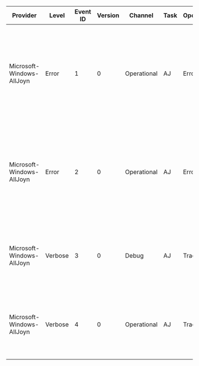 Provider                   |  Level    |  Event ID  |  Version  |  Channel      |  Task  |  Opcode  |  Keyword  |  Message
---------------------------|-----------|------------|-----------|---------------|--------|----------|-----------|----------------------------------------------------------------------------------------------------------------------------------------------
Microsoft-Windows-AllJoyn  |  Error    |  1         |  0        |  Operational  |  AJ    |  Error   |  AJ       |  AllJoyn encountered an error {QStatus} in module {Module}, file {File}, at line number {Line}. See the event user data for more information.
Microsoft-Windows-AllJoyn  |  Error    |  2         |  0        |  Operational  |  AJ    |  Error   |  AJ       |  AllJoyn encountered an error {QStatus} in module {Module}, file {File}, at line number {Line}. See the event user data for more information.
Microsoft-Windows-AllJoyn  |  Verbose  |  3         |  0        |  Debug        |  AJ    |  Trace   |  AJ       |  AllJoyn logged a non-critical debug trace. See the event user data for more information.
Microsoft-Windows-AllJoyn  |  Verbose  |  4         |  0        |  Operational  |  AJ    |  Trace   |  AJ       |  AllJoyn logged a non-critical debug trace. See the event user data for more information.